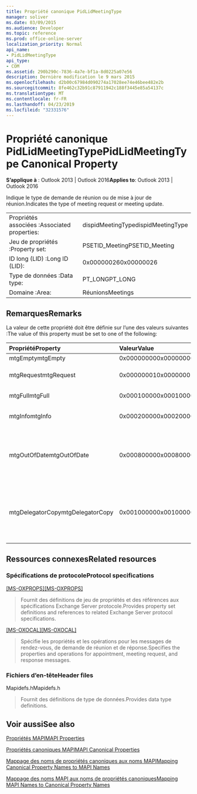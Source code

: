 ```yaml
---
title: Propriété canonique PidLidMeetingType
manager: soliver
ms.date: 03/09/2015
ms.audience: Developer
ms.topic: reference
ms.prod: office-online-server
localization_priority: Normal
api_name:
- PidLidMeetingType
api_type:
- COM
ms.assetid: 290b290c-7836-4a7e-bf1a-8d0225a07e56
description: Dernière modification le 9 mars 2015
ms.openlocfilehash: d2b00c67984d090274a17028ee74e46bee482e2b
ms.sourcegitcommit: 8fe462c32b91c87911942c188f3445e85a54137c
ms.translationtype: MT
ms.contentlocale: fr-FR
ms.lasthandoff: 04/23/2019
ms.locfileid: "32331576"
---
```

# <a name="pidlidmeetingtype-canonical-property"></a><span data-ttu-id="44715-103">Propriété canonique PidLidMeetingType</span><span class="sxs-lookup"><span data-stu-id="44715-103">PidLidMeetingType Canonical Property</span></span>

  
  
<span data-ttu-id="44715-104">**S’applique à** : Outlook 2013 | Outlook 2016</span><span class="sxs-lookup"><span data-stu-id="44715-104">**Applies to**: Outlook 2013 | Outlook 2016</span></span> 
  
<span data-ttu-id="44715-105">Indique le type de demande de réunion ou de mise à jour de réunion.</span><span class="sxs-lookup"><span data-stu-id="44715-105">Indicates the type of meeting request or meeting update.</span></span>
  
|||
|:-----|:-----|
|<span data-ttu-id="44715-106">Propriétés associées :</span><span class="sxs-lookup"><span data-stu-id="44715-106">Associated properties:</span></span>  <br/> |<span data-ttu-id="44715-107">dispidMeetingType</span><span class="sxs-lookup"><span data-stu-id="44715-107">dispidMeetingType</span></span>  <br/> |
|<span data-ttu-id="44715-108">Jeu de propriétés :</span><span class="sxs-lookup"><span data-stu-id="44715-108">Property set:</span></span>  <br/> |<span data-ttu-id="44715-109">PSETID_Meeting</span><span class="sxs-lookup"><span data-stu-id="44715-109">PSETID_Meeting</span></span>  <br/> |
|<span data-ttu-id="44715-110">ID long (LID) :</span><span class="sxs-lookup"><span data-stu-id="44715-110">Long ID (LID):</span></span>  <br/> |<span data-ttu-id="44715-111">0x00000026</span><span class="sxs-lookup"><span data-stu-id="44715-111">0x00000026</span></span>  <br/> |
|<span data-ttu-id="44715-112">Type de données :</span><span class="sxs-lookup"><span data-stu-id="44715-112">Data type:</span></span>  <br/> |<span data-ttu-id="44715-113">PT_LONG</span><span class="sxs-lookup"><span data-stu-id="44715-113">PT_LONG</span></span>  <br/> |
|<span data-ttu-id="44715-114">Domaine :</span><span class="sxs-lookup"><span data-stu-id="44715-114">Area:</span></span>  <br/> |<span data-ttu-id="44715-115">Réunions</span><span class="sxs-lookup"><span data-stu-id="44715-115">Meetings</span></span>  <br/> |
   
## <a name="remarks"></a><span data-ttu-id="44715-116">Remarques</span><span class="sxs-lookup"><span data-stu-id="44715-116">Remarks</span></span>

<span data-ttu-id="44715-117">La valeur de cette propriété doit être définie sur l’une des valeurs suivantes :</span><span class="sxs-lookup"><span data-stu-id="44715-117">The value of this property must be set to one of the following:</span></span>
  
|<span data-ttu-id="44715-118">**Propriété**</span><span class="sxs-lookup"><span data-stu-id="44715-118">**Property**</span></span>|<span data-ttu-id="44715-119">**Valeur**</span><span class="sxs-lookup"><span data-stu-id="44715-119">**Value**</span></span>|<span data-ttu-id="44715-120">**Description**</span><span class="sxs-lookup"><span data-stu-id="44715-120">**Description**</span></span>|
|:-----|:-----|:-----|
|<span data-ttu-id="44715-121">mtgEmpty</span><span class="sxs-lookup"><span data-stu-id="44715-121">mtgEmpty</span></span>  <br/> |<span data-ttu-id="44715-122">0x00000000</span><span class="sxs-lookup"><span data-stu-id="44715-122">0x00000000</span></span>  <br/> |<span data-ttu-id="44715-123">Non spécifié.</span><span class="sxs-lookup"><span data-stu-id="44715-123">Unspecified.</span></span>  <br/> |
|<span data-ttu-id="44715-124">mtgRequest</span><span class="sxs-lookup"><span data-stu-id="44715-124">mtgRequest</span></span>  <br/> |<span data-ttu-id="44715-125">0x00000001</span><span class="sxs-lookup"><span data-stu-id="44715-125">0x00000001</span></span>  <br/> |<span data-ttu-id="44715-126">Demande de réunion initiale.</span><span class="sxs-lookup"><span data-stu-id="44715-126">Initial meeting request.</span></span>  <br/> |
|<span data-ttu-id="44715-127">mtgFull</span><span class="sxs-lookup"><span data-stu-id="44715-127">mtgFull</span></span>  <br/> |<span data-ttu-id="44715-128">0x00010000</span><span class="sxs-lookup"><span data-stu-id="44715-128">0x00010000</span></span>  <br/> |<span data-ttu-id="44715-129">Mise à jour complète.</span><span class="sxs-lookup"><span data-stu-id="44715-129">Full update.</span></span>  <br/> |
|<span data-ttu-id="44715-130">mtgInfo</span><span class="sxs-lookup"><span data-stu-id="44715-130">mtgInfo</span></span>  <br/> |<span data-ttu-id="44715-131">0x00020000</span><span class="sxs-lookup"><span data-stu-id="44715-131">0x00020000</span></span>  <br/> |<span data-ttu-id="44715-132">Mise à jour d’informations.</span><span class="sxs-lookup"><span data-stu-id="44715-132">Informational update.</span></span>  <br/> |
|<span data-ttu-id="44715-133">mtgOutOfDate</span><span class="sxs-lookup"><span data-stu-id="44715-133">mtgOutOfDate</span></span>  <br/> |<span data-ttu-id="44715-134">0x00080000</span><span class="sxs-lookup"><span data-stu-id="44715-134">0x00080000</span></span>  <br/> |<span data-ttu-id="44715-135">Une demande de réunion ou une mise à jour de réunion plus nouvelle a été reçue après celle-ci.</span><span class="sxs-lookup"><span data-stu-id="44715-135">A newer meeting request or meeting update was received after this one.</span></span>  <br/> |
|<span data-ttu-id="44715-136">mtgDelegatorCopy</span><span class="sxs-lookup"><span data-stu-id="44715-136">mtgDelegatorCopy</span></span>  <br/> |<span data-ttu-id="44715-137">0x00100000</span><span class="sxs-lookup"><span data-stu-id="44715-137">0x00100000</span></span>  <br/> |<span data-ttu-id="44715-138">Cette fonction est définie sur la copie du délégant lorsqu’un délégué gère des objets liés à la réunion.</span><span class="sxs-lookup"><span data-stu-id="44715-138">This is set on the delegator's copy when a delegate handles meeting-related objects.</span></span>  <br/> |
   
## <a name="related-resources"></a><span data-ttu-id="44715-139">Ressources connexes</span><span class="sxs-lookup"><span data-stu-id="44715-139">Related resources</span></span>

### <a name="protocol-specifications"></a><span data-ttu-id="44715-140">Spécifications de protocole</span><span class="sxs-lookup"><span data-stu-id="44715-140">Protocol specifications</span></span>

<span data-ttu-id="44715-141">[[MS-OXPROPS]](https://msdn.microsoft.com/library/f6ab1613-aefe-447d-a49c-18217230b148%28Office.15%29.aspx)</span><span class="sxs-lookup"><span data-stu-id="44715-141">[[MS-OXPROPS]](https://msdn.microsoft.com/library/f6ab1613-aefe-447d-a49c-18217230b148%28Office.15%29.aspx)</span></span>
  
> <span data-ttu-id="44715-142">Fournit des définitions de jeu de propriétés et des références aux spécifications Exchange Server protocole.</span><span class="sxs-lookup"><span data-stu-id="44715-142">Provides property set definitions and references to related Exchange Server protocol specifications.</span></span>
    
<span data-ttu-id="44715-143">[[MS-OXOCAL]](https://msdn.microsoft.com/library/09861fde-c8e4-4028-9346-e7c214cfdba1%28Office.15%29.aspx)</span><span class="sxs-lookup"><span data-stu-id="44715-143">[[MS-OXOCAL]](https://msdn.microsoft.com/library/09861fde-c8e4-4028-9346-e7c214cfdba1%28Office.15%29.aspx)</span></span>
  
> <span data-ttu-id="44715-144">Spécifie les propriétés et les opérations pour les messages de rendez-vous, de demande de réunion et de réponse.</span><span class="sxs-lookup"><span data-stu-id="44715-144">Specifies the properties and operations for appointment, meeting request, and response messages.</span></span>
    
### <a name="header-files"></a><span data-ttu-id="44715-145">Fichiers d’en-tête</span><span class="sxs-lookup"><span data-stu-id="44715-145">Header files</span></span>

<span data-ttu-id="44715-146">Mapidefs.h</span><span class="sxs-lookup"><span data-stu-id="44715-146">Mapidefs.h</span></span>
  
> <span data-ttu-id="44715-147">Fournit des définitions de type de données.</span><span class="sxs-lookup"><span data-stu-id="44715-147">Provides data type definitions.</span></span>
    
## <a name="see-also"></a><span data-ttu-id="44715-148">Voir aussi</span><span class="sxs-lookup"><span data-stu-id="44715-148">See also</span></span>



[<span data-ttu-id="44715-149">Propriétés MAPI</span><span class="sxs-lookup"><span data-stu-id="44715-149">MAPI Properties</span></span>](mapi-properties.md)
  
[<span data-ttu-id="44715-150">Propriétés canoniques MAPI</span><span class="sxs-lookup"><span data-stu-id="44715-150">MAPI Canonical Properties</span></span>](mapi-canonical-properties.md)
  
[<span data-ttu-id="44715-151">Mappage des noms de propriétés canoniques aux noms MAPI</span><span class="sxs-lookup"><span data-stu-id="44715-151">Mapping Canonical Property Names to MAPI Names</span></span>](mapping-canonical-property-names-to-mapi-names.md)
  
[<span data-ttu-id="44715-152">Mappage des noms MAPI aux noms de propriétés canoniques</span><span class="sxs-lookup"><span data-stu-id="44715-152">Mapping MAPI Names to Canonical Property Names</span></span>](mapping-mapi-names-to-canonical-property-names.md)


